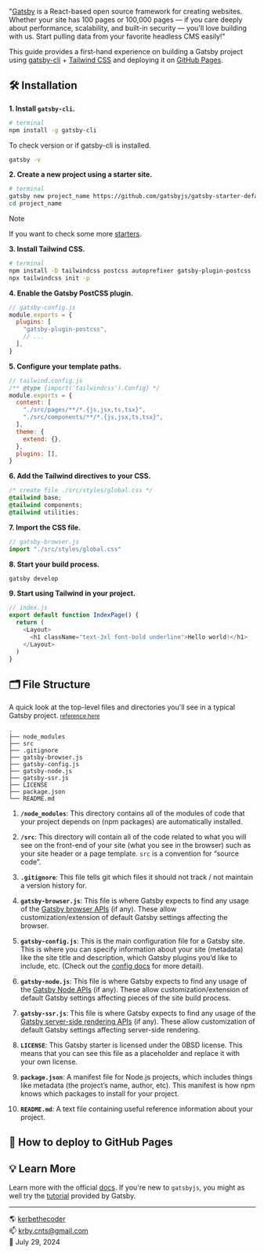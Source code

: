 <!-- img snap -->

<!-- badges -->

"[Gatsby](https://www.gatsbyjs.com/) is a React-based open source framework for creating websites. Whether your site has 100 pages or 100,000 pages — if you care deeply about performance, scalability, and built-in security — you'll love building with us. Start pulling data from your favorite headless CMS easily!"

This guide provides a first-hand experience on building a Gatsby project using [gatsby-cli](https://www.gatsbyjs.com/docs/tutorial/getting-started/part-0/#gatsby-cli) + [Tailwind CSS](https://tailwindcss.com/docs/guides/gatsby) and deploying it on [GitHub Pages](https://pages.github.com/).

## 🛠️ Installation

**1. Install `gatsby-cli`.**

```bash
# terminal
npm install -g gatsby-cli
```

To check version or if gatsby-cli is installed.

```bash
gatsby -v
```

**2. Create a new project using a starter site.**

```bash
# terminal
gatsby new project_name https://github.com/gatsbyjs/gatsby-starter-default
cd project_name
```

> [!NOTE]
>
> If you want to check some more [starters](https://www.gatsbyjs.com/starters/?v=2).

**3. Install Tailwind CSS.**

```bash
# terminal
npm install -D tailwindcss postcss autoprefixer gatsby-plugin-postcss
npx tailwindcss init -p
```

**4. Enable the Gatsby PostCSS plugin.**

```js
// gatsby-config.js
module.exports = {
  plugins: [
    "gatsby-plugin-postcss",
    // ...
  ],
}
```

**5. Configure your template paths.**

```js
// tailwind.config.js
/** @type {import('tailwindcss').Config} */
module.exports = {
  content: [
    "./src/pages/**/*.{js,jsx,ts,tsx}",
    "./src/components/**/*.{js,jsx,ts,tsx}",
  ],
  theme: {
    extend: {},
  },
  plugins: [],
}
```

**6. Add the Tailwind directives to your CSS.**

```css
/* create file ./src/styles/global.css */
@tailwind base;
@tailwind components;
@tailwind utilities;
```

**7. Import the CSS file.**

```js
// gatsby-browser.js
import "./src/styles/global.css"
```

**8. Start your build process.**

```bash
gatsby develop
```

**9. Start using Tailwind in your project.**

```js
// index.js
export default function IndexPage() {
  return (
    <Layout>
      <h1 className="text-3xl font-bold underline">Hello world!</h1>
    </Layout>
  )
}
```

## 🗂️ File Structure

A quick look at the top-level files and directories you'll see in a typical Gatsby project. <small>[reference here](https://github.com/gatsbyjs/gatsby-starter-default?tab=readme-ov-file#-whats-inside)</small>

    .
    ├── node_modules
    ├── src
    ├── .gitignore
    ├── gatsby-browser.js
    ├── gatsby-config.js
    ├── gatsby-node.js
    ├── gatsby-ssr.js
    ├── LICENSE
    ├── package.json
    └── README.md

1.  **`/node_modules`**: This directory contains all of the modules of code that your project depends on (npm packages) are automatically installed.

2.  **`/src`**: This directory will contain all of the code related to what you will see on the front-end of your site (what you see in the browser) such as your site header or a page template. `src` is a convention for “source code”.

3.  **`.gitignore`**: This file tells git which files it should not track / not maintain a version history for.

4.  **`gatsby-browser.js`**: This file is where Gatsby expects to find any usage of the [Gatsby browser APIs](https://www.gatsbyjs.com/docs/reference/config-files/gatsby-browser/) (if any). These allow customization/extension of default Gatsby settings affecting the browser.

5.  **`gatsby-config.js`**: This is the main configuration file for a Gatsby site. This is where you can specify information about your site (metadata) like the site title and description, which Gatsby plugins you’d like to include, etc. (Check out the [config docs](https://www.gatsbyjs.com/docs/reference/config-files/gatsby-config/) for more detail).

6.  **`gatsby-node.js`**: This file is where Gatsby expects to find any usage of the [Gatsby Node APIs](https://www.gatsbyjs.com/docs/reference/config-files/gatsby-node/) (if any). These allow customization/extension of default Gatsby settings affecting pieces of the site build process.

7.  **`gatsby-ssr.js`**: This file is where Gatsby expects to find any usage of the [Gatsby server-side rendering APIs](https://www.gatsbyjs.com/docs/reference/config-files/gatsby-ssr/) (if any). These allow customization of default Gatsby settings affecting server-side rendering.

8.  **`LICENSE`**: This Gatsby starter is licensed under the 0BSD license. This means that you can see this file as a placeholder and replace it with your own license.

9.  **`package.json`**: A manifest file for Node.js projects, which includes things like metadata (the project’s name, author, etc). This manifest is how npm knows which packages to install for your project.

10. **`README.md`**: A text file containing useful reference information about your project.

## 🛫 How to deploy to GitHub Pages

## 💡 Learn More

Learn more with the official [docs](https://www.gatsbyjs.com/docs). If you're new to `gatsbyjs`, you might as well try the [tutorial](https://www.gatsbyjs.com/docs/tutorial/getting-started/) provided by Gatsby.

---

🌎 [kerbethecoder](https://kerbethecoder.com/)  
📫 krby.cnts@gmail.com  
📌 July 29, 2024
